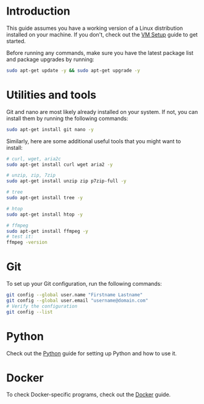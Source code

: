 # Introduction

This guide assumes you have a working version of a Linux distribution installed on your machine. If you don't, check out the [VM Setup](vm-setup.md) guide to get started.

Before running any commands, make sure you have the latest package list and package upgrades by running:

```sh
sudo apt-get update -y && sudo apt-get upgrade -y
```

# Utilities and tools

Git and nano are most likely already installed on your system. If not, you can install them by running the following commands:

```sh
sudo apt-get install git nano -y
```

Similarly, here are some additional useful tools that you might want to install:

```sh
# curl, wget, aria2c
sudo apt-get install curl wget aria2 -y

# unzip, zip, 7zip
sudo apt-get install unzip zip p7zip-full -y

# tree
sudo apt-get install tree -y

# htop
sudo apt-get install htop -y

# ffmpeg
sudo apt-get install ffmpeg -y
# test it:
ffmpeg -version
```

# Git

To set up your Git configuration, run the following commands:

```sh
git config --global user.name "Firstname Lastname"
git config --global user.email "username@domain.com"
# Verify the configuration
git config --list
```

# Python

Check out the [Python](python.md) guide for setting up Python and how to use it.

# Docker

To check Docker-specific programs, check out the [Docker](docker.md) guide.
